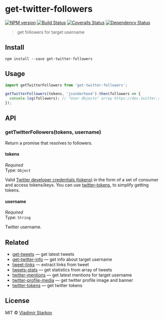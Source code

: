 # get-twitter-followers

[![NPM version][npm-image]][npm-url]
[![Build Status][travis-image]][travis-url]
[![Coveralls Status][coveralls-image]][coveralls-url]
[![Dependency Status][depstat-image]][depstat-url]

> get followers for target username

## Install

    npm install --save get-twitter-followers

## Usage

```js
import getTwitterFollowers from 'get-twitter-followers';

getTwitterFollowers(tokens, 'jsunderhood').then(followers => {
  console.log(followers); // "User Objects" array https://dev.twitter.com/overview/api/users
});
```

## API

### getTwitterFollowers(tokens, username)

Return a promise that resolves to followers.

#### tokens

*Required*  
Type: `Object`

Valid [Twitter developer credentials (tokens)][how-to-get]
in the form of a set of consumer and access tokens/keys.
You can use [twitter-tokens][tokens], to simplify getting tokens.

[how-to-get]: https://iamstarkov.com/get-twitter-tokens/
[tokens]: https://www.npmjs.com/package/twitter-tokens

#### username

*Required*  
Type: `String`

Twitter username.

## Related

* [get-tweets][get-tweets] — get latest tweets
* [get-twitter-info][get-twitter-info] — get info about target username
* [tweet-links][tweet-links] — extract links from tweet
* [tweets-stats][tweets-stats] — get statistics from array of tweets
* [twitter-mentions][twitter-mentions] — get latest mentions for target username
* [twitter-profile-media][twitter-profile-media] — get twitter profile image and banner
* [twitter-tokens][twitter-tokens] — get twitter tokens

## License

MIT © [Vladimir Starkov](https://iamstarkov.com)

[npm-url]: https://npmjs.org/package/get-twitter-followers
[npm-image]: https://img.shields.io/npm/v/get-twitter-followers.svg?style=flat-square

[travis-url]: https://travis-ci.org/iamstarkov/get-twitter-followers
[travis-image]: https://img.shields.io/travis/iamstarkov/get-twitter-followers.svg?style=flat-square

[coveralls-url]: https://coveralls.io/r/iamstarkov/get-twitter-followers
[coveralls-image]: https://img.shields.io/coveralls/iamstarkov/get-twitter-followers.svg?style=flat-square

[depstat-url]: https://david-dm.org/iamstarkov/get-twitter-followers
[depstat-image]: https://david-dm.org/iamstarkov/get-twitter-followers.svg?style=flat-square

[get-tweets]: https://github.com/iamstarkov/get-tweets
[get-twitter-info]: https://github.com/iamstarkov/get-twitter-info
[tweet-links]: https://github.com/iamstarkov/tweet-links
[tweets-stats]: https://github.com/iamstarkov/tweets-stats
[twitter-mentions]: https://github.com/iamstarkov/twitter-mentions
[twitter-profile-media]: https://github.com/andrepolischuk/twitter-profile-media
[twitter-tokens]: https://github.com/iamstarkov/twitter-tokens
